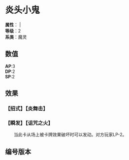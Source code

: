 <script setup>
let list = [
    { number: "SP02-010", url: "/packs/SP02" }
]
</script>

# 炎头小鬼

**属性**：<CardAttribute text="火"/> | <CardAttribute text="暗"/><br/>
**等级**：2<br/>
**系类**：魔灵

## 数值

**AP**:3<br/>
**DP**:2<br/>
**SP**:2

## 效果

### 【招式】【炎舞击】

### 【瞬发】【诅咒之火】

&emsp;&emsp;当此卡从场上被卡牌效果破坏时可以发动。对方玩家LP-2。

## 编号版本

<CardNumberBox :list="list"/>